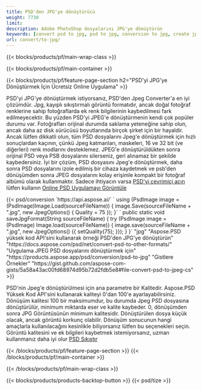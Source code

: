 ```yaml
---
title: PSD'den JPG'ye dönüştürücü
weight: 7730
limit: 
description: Adobe PhotoShop dosyalarını JPG'ye dönüştürün
keywords: [convert psd to jpg, psd to jpg, conversion to jpg, create jpg from psd, print psd as jpg]
url: convert/to-jpg/
---
```


{{< blocks/products/pf/main-wrap-class >}}

{{< blocks/products/pf/main-container >}}

{{< blocks/products/pf/feature-page-section h2="PSD'yi JPG'ye Dönüştürmek İçin Ücretsiz Online Uygulama" >}}
<p>PSD'yi JPG'ye dönüştürmek istiyorsanız, PSD'den Jpeg Converter'a en iyi çözümdür. Jpg, kayıplı sıkıştırmalı görüntü formatıdır, ancak doğal fotoğraf renklerine sahip fotoğraflarda ek renk bilgilerinin kaybedilmesi fark edilmeyecektir. Bu yüzden PSD'yi JPEG'e dönüştürmenin kendi çok popüler durumu var. Fotoğrafları orijinal durumda saklama yeteneğine sahip olun, ancak daha az disk sürücüsü boyutlarında birçok şirket için bir hayaldir. Ancak lütfen dikkatli olun, tüm PSD dosyalarını Jpeg'e dönüştürmek için hızlı sonuçlardan kaçının, çünkü Jpeg katmanları, maskeleri, 16 ve 32 bit (ve diğerleri) renk modlarını desteklemez. JPEG'e dönüştürüldükten sonra orijinal PSD veya PSB dosyalarını silerseniz, geri alınamaz bir şekilde kaybedersiniz. İyi bir çözüm, PSD dosyasını Jpeg'e dönüştürmek, daha sonra PSD dosyalarını izole edilmiş bir cihaza kaydetmek ve psb'den dönüşümden sonra JPEG dosyalarını kolay erişimle kompakt bir fotoğraf albümü olarak kullanmaktır. Sadece ihtiyacın varsa <a href="/psd/view">PSD'yi çevrimiçi açın</a> lütfen kullanın <a href="/psd/view">Online PSD Uygulamayı Görüntüle</a></p>
{{< psd/conversion `https://api.aspose.ai/` 
`    using (PsdImage image = (PsdImage)Image.Load(sourceFileName))
    {
        image.Save(sourceFileName + ".jpg",  new JpegOptions() { Quality = 75 });
    }` 
`    public static void saveJpgFormat(String sourceFileName) {
        try (PsdImage image = (PsdImage) Image.load(sourceFileName)) {
            image.save(sourceFileName + ".jpg", new JpegOptions() {{
                setQuality(75);
            }});
        }
    }` 
		"jpg" 
"Aspose.PSD yüksek kod API'sini kullanarak örneği PSD'den JPG'ye dönüştürün"  "https://docs.aspose.com/psd/net/convert-psd-to-other-formats/" 
"Uygulama JPEG PSD dosyalarını dönüştürmek için" "https://products.aspose.app/psd/conversion/psd-to-jpg" 
"Gistlere Örnekler" "https://gist.github.com/aspose-com-gists/5a58a43ac00fd68974d95b72d2fdb5e8#file-convert-psd-to-jpeg-cs" >}}
<p>PSD'nin Jpeg'e dönüştürülmesi için ana parametre bir Kalitedir. Aspose.PSD Yüksek Kod API'sini kullanarak kaliteyi 0'dan 100'e ayarlayabilirsiniz. Dönüşüm kalitesi 100 bir maksimumdur, bu durumda Jpeg PSD dosyasına dönüştürülür, minimum miktarda eser ve kalite kaybeder. 0, dönüşümden sonra JPG Görüntüsünün minimum kalitesidir. Dönüştürülen dosya küçük olacak, ancak görüntü korkunç olabilir. Dönüşüm sonucunun hangi amaçlarla kullanılacağını kesinlikle biliyorsanız lütfen bu seçenekleri seçin. Görüntü kalitesini ve ek bilgileri kaybetmek istemiyorsanız, uzman kullanmanız daha iyi olur <a href="/psd/reduce-size">PSD Sıkıştır</a></p>
{{< /blocks/products/pf/feature-page-section >}}
{{< /blocks/products/pf/main-container >}}


{{< /blocks/products/pf/main-wrap-class >}}

{{< blocks/products/products-backtop-button >}}
{{< psd/tize >}}
